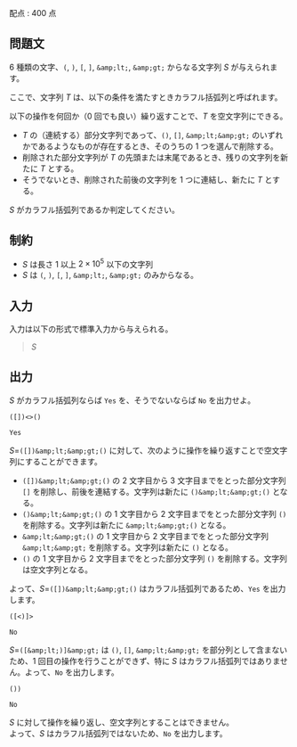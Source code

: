 配点 : $400$ 点

## 問題文

$6$ 種類の文字、`(`, `)`, `[`, `]`, `&amp;lt;`, `&amp;gt;` からなる文字列 $S$ が与えられます。  

ここで、文字列 $T$ は、以下の条件を満たすときカラフル括弧列と呼ばれます。

以下の操作を何回か（$0$ 回でも良い）繰り返すことで、$T$ を空文字列にできる。

- $T$ の（連続する）部分文字列であって、`()`, `[]`, `&amp;lt;&amp;gt;` のいずれかであるようなものが存在するとき、そのうちの $1$ つを選んで削除する。
- 削除された部分文字列が $T$ の先頭または末尾であるとき、残りの文字列を新たに $T$ とする。
- そうでないとき、削除された前後の文字列を $1$ つに連結し、新たに $T$ とする。

$S$ がカラフル括弧列であるか判定してください。

## 制約

- $S$ は長さ $1$ 以上 $2\times 10^5$ 以下の文字列
- $S$ は `(`, `)`, `[`, `]`, `&amp;lt;`, `&amp;gt;` のみからなる。

## 入力

入力は以下の形式で標準入力から与えられる。

> $S$

## 出力

$S$ がカラフル括弧列ならば `Yes` を、そうでないならば `No` を出力せよ。

```input1
([])<>()
```

```output1
Yes
```

$S=$`([])&amp;lt;&amp;gt;()` に対して、次のように操作を繰り返すことで空文字列にすることができます。

- `([])&amp;lt;&amp;gt;()` の $2$ 文字目から $3$ 文字目までをとった部分文字列 `[]` を削除し、前後を連結する。文字列は新たに `()&amp;lt;&amp;gt;()` となる。
- `()&amp;lt;&amp;gt;()` の $1$ 文字目から $2$ 文字目までをとった部分文字列 `()` を削除する。文字列は新たに `&amp;lt;&amp;gt;()` となる。
- `&amp;lt;&amp;gt;()` の $1$ 文字目から $2$ 文字目までをとった部分文字列 `&amp;lt;&amp;gt;` を削除する。文字列は新たに `()` となる。
- `()` の $1$ 文字目から $2$ 文字目までをとった部分文字列 `()` を削除する。文字列は空文字列となる。

よって、$S=$`([])&amp;lt;&amp;gt;()` はカラフル括弧列であるため、`Yes` を出力します。

```input2
([<)]>
```

```output2
No
```

$S=$`([&amp;lt;)]&amp;gt;` は `()`, `[]`, `&amp;lt;&amp;gt;` を部分列として含まないため、$1$ 回目の操作を行うことができず、特に $S$ はカラフル括弧列ではありません。よって、`No` を出力します。

```input3
())
```

```output3
No
```

$S$ に対して操作を繰り返し、空文字列とすることはできません。<br>
よって、$S$ はカラフル括弧列ではないため、`No` を出力します。